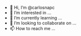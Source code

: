 - 👋 Hi, I’m @carlosnapc
- 👀 I’m interested in ...
- 🌱 I’m currently learning ...
- 💞️ I’m looking to collaborate on ...
- 📫 How to reach me ...

<!---
carlosnapc/carlosnapc is a ✨ special ✨ repository because its `README.md` (this file) appears on your GitHub profile.
You can click the Preview link to take a look at your changes.
--->
